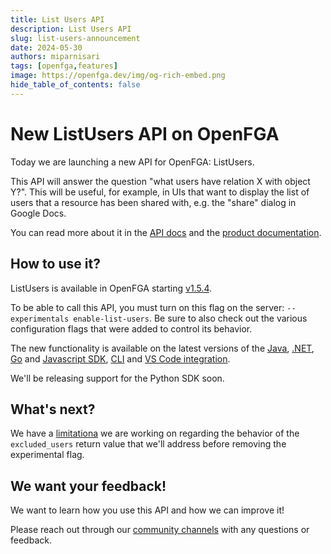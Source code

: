 ```yaml
---
title: List Users API
description: List Users API 
slug: list-users-announcement
date: 2024-05-30
authors: miparnisari
tags: [openfga,features]
image: https://openfga.dev/img/og-rich-embed.png
hide_table_of_contents: false
---
```

# New ListUsers API on OpenFGA

Today we are launching a new API for OpenFGA: ListUsers.

This API will answer the question "what users have relation X with object Y?". This will be useful, for example, in UIs that want to display the list of users that a resource has been shared with, e.g. the "share" dialog in Google Docs.

You can read more about it in the [API docs](https://openfga.dev/api/service#/Relationship%20Queries/ListUsers) and the [product documentation](https://openfga.dev/docs/getting-started/perform-list-users).

## How to use it?

ListUsers is available in OpenFGA starting [v1.5.4](https://github.com/openfga/openfga/releases/tag/v1.5.4).

To be able to call this API, you must turn on this flag on the server: `--experimentals enable-list-users`. Be sure to also check out the various configuration flags that were added to control its behavior.

The new functionality is available on the latest versions of the [Java](https://github.com/openfga/java-sdk/), [.NET](https://github.com/openfga/dotnet-sdk/), [Go](https://github.com/openfga/go-sdk/) and [Javascript SDK](https://github.com/openfga/js-sdk/), [CLI](https://github.com/openfga/cli?tab=readme-ov-file#list-users) and [VS Code integration](https://marketplace.visualstudio.com/items?itemName=openfga.openfga-vscode). 

We'll be releasing support for the Python SDK soon.

## What's next?

We have a [limitationa](https://openfga.dev/docs/getting-started/perform-list-users#exclusion-of-nested-usersets) we are working on regarding the behavior of the `excluded_users` return value that we'll address before removing the experimental flag.

## We want your feedback!

We want to learn how you use this API and how we can improve it!

Please reach out through our [community channels](https://openfga.dev/community) with any questions or feedback.

